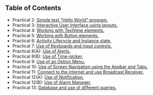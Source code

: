 ## Table of Contents
- Practical 2: [Simple text "Hello World" program.](https://github.com/pracs123/android/tree/main/HelloWorld2)
- Practical 3: [Interactive User Interface using layouts.](https://github.com/pracs123/android/tree/main/prac3)
- Practical 4: [Working with TextVeiw elements.](https://github.com/pracs123/android/tree/main/LoginPage)
- Practical 5: [Working with Button elements.](https://github.com/pracs123/android/tree/main/buttons)
- Practical 6: [Activity Lifecycle and Instance state.](https://github.com/pracs123/android/tree/main/LifeCycle)
- Practical 7: [Use of Keyboards and input controls.](https://github.com/pracs123/android/tree/main/Keyboard)
- Practical 8(A): [Use of Alerts.](https://github.com/pracs123/android/tree/main/Alert)
- Practical 8(B): [Use of Time-picker.](https://github.com/pracs123/android/tree/main/TimePicker)
- Practical 9: [Use of an Option Menu.](https://github.com/pracs123/android/tree/main/OptionMenu)
- Practical 10: [Use of Screen Navigation using the Appbar and Tabs.](https://github.com/pracs123/android/tree/main/ScreenNavigation)
- Practical 11: [Connect to the internet and use Broadcast Receiver.](https://github.com/pracs123/android/tree/main/Internet)
- Practical 12(A): [Use of Notification.](https://github.com/pracs123/android/tree/main/Notification)
- Practical 12(B): [Use of Alarm Manager.](https://github.com/pracs123/android/tree/main/AlarmManager)
- Practical 13: [Database and use of different queries.](https://github.com/pracs123/android/tree/main/Database)

